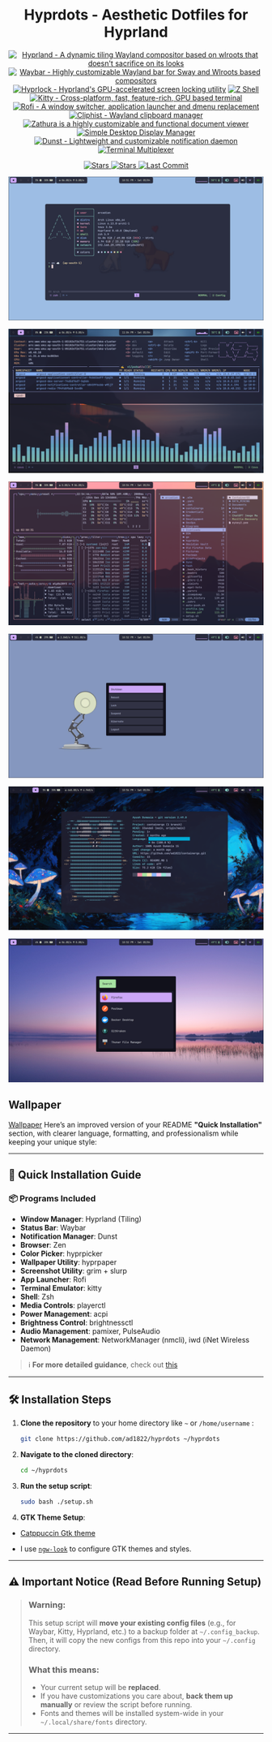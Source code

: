 <h1 align="center">Hyprdots - Aesthetic Dotfiles for Hyprland</h1>

<p align="center">
  <a href="https://hyprland.org/"><img src="https://img.shields.io/badge/Hyprland-abd6fd?style=for-the-badge" alt="Hyprland - A dynamic tiling Wayland compositor based on wlroots that doesn't sacrifice on its looks" /></a>
  <a href="https://github.com/Alexays/Waybar"><img src="https://img.shields.io/badge/Waybar-cdd6f4?style=for-the-badge" alt="Waybar - Highly customizable Wayland bar for Sway and Wlroots based compositors" /></a>
  <a href="https://github.com/hyprwm/hyprlock"><img src="https://img.shields.io/badge/Hyprlock-89dceb?style=for-the-badge" alt="Hyprlock - Hyprland's GPU-accelerated screen locking utility" /></a>
  <a href="https://www.gnu.org/software/bash/manual/zsh.html"><img src="https://img.shields.io/badge/zsh-f2cdcd?style=for-the-badge" alt="Z Shell" /></a>
  <a href="https://github.com/kovidgoyal/kitty"><img src="https://img.shields.io/badge/Kitty-cba6f7?style=for-the-badge" alt="Kitty - Cross-platform, fast, feature-rich, GPU based terminal" /></a>
  <a href="https://github.com/lbonn/rofi"><img src="https://img.shields.io/badge/Rofi-fab387?style=for-the-badge" alt="Rofi - A window switcher, application launcher and dmenu replacement" /></a>
  <a href="https://github.com/sentriz/cliphist"><img src="https://img.shields.io/badge/Cliphist-cdd6f4?style=for-the-badge" alt="Cliphist - Wayland clipboard manager" /></a>
  <a href="https://github.com/pwmt/zathura"><img src="https://img.shields.io/badge/Zathura-94e2d5?style=for-the-badge" alt="Zathura is a highly customizable and functional document viewer" /></a>
  <a href="https://github.com/sddm/sddm"><img src="https://img.shields.io/badge/Sddm-a6e3a1?style=for-the-badge" alt="Simple Desktop Display Manager" /></a>
  <a href="https://github.com/dunst-project/dunst"><img src="https://img.shields.io/badge/Dunst-fab387?style=for-the-badge" alt="Dunst - Lightweight and customizable notification daemon" /></a>
  <a href="https://github.com/tmux/tmux/"><img src="https://img.shields.io/badge/Tmux-a6e3a1?style=for-the-badge" alt="Terminal Multiplexer" /></a>
</p>

<p align="center">
  <a href="https://github.com/ad1822/hyprdots/stars">
    <img src="https://img.shields.io/github/stars/ad1822/hyprdots?style=for-the-badge" alt="Stars">
  </a>
  <a href="https://github.com/ad1822/hyprdots/forks">
    <img src="https://img.shields.io/github/forks/ad1822/hyprdots?style=for-the-badge" alt="Stars">
  </a>
  <!-- <a href="https://github.com/ad1822/hyprdots/network/members">
    <img src="https://img.shields.io/github/forks/your-username/hyprdots?style=for-the-badge" alt="Forks">
  </a> -->
  <a href="https://github.com/your-username/hyprdots/commits/main">
    <img src="https://img.shields.io/github/last-commit/ad1822/hyprdots?style=for-the-badge" alt="Last Commit">
  </a>
</p>

<!-- ##### Home: -->

![home](Assets/main.png)

<!-- ##### K9s and Cava: -->

![powermenu](Assets/k9s_cava.png)

<!-- ##### Yazi and Btop: -->

![btop](Assets/btop.png)

<!-- ##### Powermenu: -->

![powermenu](Assets/powermenu.png)

<!-- ##### GoLang Showcase : -->

![powermenu](Assets/go_2.png)

<!-- ##### Launcher: -->

![launcher](Assets/launcher.png)

## Wallpaper

[Wallpaper](https://drive.google.com/drive/folders/1Eog40yvrTshjDLVIETVncBKcDsvPLMIX?usp=sharing)
Here’s an improved version of your README **"Quick Installation"** section, with clearer language, formatting, and professionalism while keeping your unique style:

---

## 🚀 Quick Installation Guide

### 📦 Programs Included

- **Window Manager**: Hyprland (Tiling)
- **Status Bar**: Waybar
- **Notification Manager**: Dunst
- **Browser**: Zen
- **Color Picker**: hyprpicker
- **Wallpaper Utility**: hyprpaper
- **Screenshot Utility**: grim + slurp
- **App Launcher**: Rofi
- **Terminal Emulator**: kitty
- **Shell**: Zsh
- **Media Controls**: playerctl
- **Power Management**: acpi
- **Brightness Control**: brightnessctl
- **Audio Management**: pamixer, PulseAudio
- **Network Management**: NetworkManager (nmcli), iwd (iNet Wireless Daemon)

> ℹ️ **For more detailed guidance**, check out [this](./Resources.md)

---

## 🛠️ Installation Steps

1. **Clone the repository** to your home directory like `~` or `/home/username` :

   ```sh
   git clone https://github.com/ad1822/hyprdots ~/hyprdots
   ```

2. **Navigate to the cloned directory**:

   ```sh
   cd ~/hyprdots
   ```

3. **Run the setup script**:

   ```sh
   sudo bash ./setup.sh
   ```

4. **GTK Theme Setup**:

- [Catppuccin Gtk theme](https://github.com/catppuccin/gtk/releases)

- I use [`ngw-look`](https://github.com/nwg-piotr/nwg-look) to configure GTK themes and styles.

---

## ⚠️ Important Notice (Read Before Running Setup)

> ### **Warning:**
>
> This setup script will **move your existing config files** (e.g., for Waybar, Kitty, Hyprland, etc.) to a backup folder at `~/.config_backup`. Then, it will copy the new configs from this repo into your `~/.config` directory.
>
> ### What this means:
>
> - Your current setup will be **replaced**.
> - If you have customizations you care about, **back them up manually** or review the script before running.
> - Fonts and themes will be installed system-wide in your `~/.local/share/fonts` directory.

---
